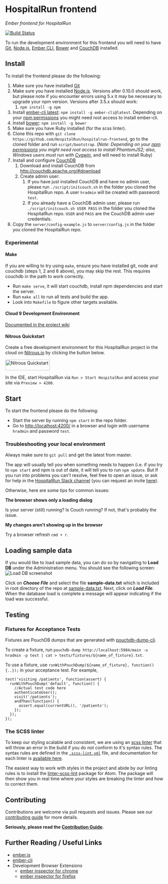 HospitalRun frontend
========

_Ember frontend for HospitalRun_

[![Build Status](https://travis-ci.org/HospitalRun/hospitalrun-frontend.svg?branch=master)](https://travis-ci.org/HospitalRun/hospitalrun-frontend)

To run the development environment for this frontend you will need to have [Git](https://git-scm.com/), [Node.js](https://nodejs.org), [Ember CLI](http://ember-cli.com/), [Bower](http://bower.io/) and [CouchDB](http://couchdb.apache.org/) installed.

## Install
To install the frontend please do the following:

1. Make sure you have installed [Git](https://git-scm.com/book/en/v2/Getting-Started-Installing-Git)
2. Make sure you have installed [Node.js](https://nodejs.org/en/download/). Versions after 0.10.0 should work, but please note if you encounter errors using 5.x it may be necessary to upgrade your npm version. Versions after 3.5.x should work:
    1. `npm install -g npm`
3. Install [ember-cli latest](https://www.npmjs.org/package/ember-cli): `npm install -g ember-cli@latest`.
   Depending on your [npm permissions](https://docs.npmjs.com/getting-started/fixing-npm-permissions) you might need root access to install ember-cli.
4. Install [bower](https://www.npmjs.org/package/bower): `npm install -g bower`
5. Make sure you have Ruby installed (for the scss linter).
6. Clone this repo with `git clone https://github.com/HospitalRun/hospitalrun-frontend`, go to the cloned folder and run `script/bootstrap`. (*Note: Depending on your [npm permissions](https://docs.npmjs.com/getting-started/fixing-npm-permissions) you might need root access to install PhantomJS2; also, Windows users must run with [Cygwin](http://cygwin.org/)*, and will need to install Ruby)
7. Install and configure [CouchDB](http://couchdb.apache.org/)
    1. Download and install CouchDB from http://couchdb.apache.org/#download
    2. Create admin user:
        1. If you have just installed CouchDB and have no admin user, please run `./script/initcouch.sh` in the folder you cloned the HospitalRun repo.  A user `hradmin` will be created with password: `test`.
        2. If you already have a CouchDB admin user, please run `./script/initcouch.sh USER PASS` in the folder you cloned the HospitalRun repo.  `USER` and `PASS` are the CouchDB admin user credentials.
8. Copy the `server/config-example.js` to `server/config.js` in the folder you cloned the HospitalRun repo.

### Experimental

#### Make
If you are willing to try using `make`, ensure you have installed git, node and couchdb (steps 1, 2 and 6 above), you may skip the rest.  This requires couchdb in the path to work correctly.
* Run `make serve`, it will start couchdb, install npm dependencies and start the server.
* Run `make all` to run all tests and build the app.
* Look into `Makefile` to figure other targets available.

#### Cloud 9 Development Environment
[Documented in the project wiki](https://github.com/HospitalRun/hospitalrun-frontend/wiki/Optional:-Cloud9-Development-Environment)

#### Nitrous Quickstart
Create a free development environment for this HospitalRun project in the cloud on [Nitrous.io](https://www.nitrous.io) by clicking the button below.

<a href="https://www.nitrous.io/quickstart">
  <img src="https://nitrous-image-icons.s3.amazonaws.com/quickstart.png" alt="Nitrous Quickstart" width=142 height=34>
</a>

In the IDE, start HospitalRun via `Run > Start HospitalRun` and access your site via `Preview > 4200`.

## Start
To start the frontend please do the following:

- Start the server by running `npm start` in the repo folder.
- Go to [http://localhost:4200/](http://localhost:4200/) in a browser and login with username `hradmin` and password `test`.

### Troubleshooting your local environment
Always make sure to `git pull` and get the latest from master.

The app will usually tell you when something needs to happen (i.e. if you try to `npm start` and npm is out of date, it will tell you to run `npm update`. But If you run into problems you can't resolve, feel free to open an issue, or ask for help in the [HospitalRun Slack channel](https://hospitalrun.slack.com/) (you can request an invite [here](https://hospitalrun-slackin.herokuapp.com/)).

Otherwise, here are some tips for common issues:

**The browser shows only a loading dialog**

Is your server (still) running? Is Couch running? If not, that's probably the issue.

**My changes aren't showing up in the browser**

Try a browser refresh `cmd + r`.

## Loading sample data
If you would like to load sample data, you can do so by navigating to **Load DB** under the Administration menu.  You should see the following screen:
![Load DB screenshot](screenshots/load-db.png)

Click on ***Choose File*** and select the file **sample-data.txt** which is included in root directory of the repo at [sample-data.txt](sample-data.txt).
Next, click on ***Load File***.  When the database load is complete a message will appear indicating if the load was successful.

## Testing

### Fixtures for Acceptance Tests

Fixtures are PouchDB dumps that are generated with [pouchdb-dump-cli](https://github.com/nolanlawson/pouchdb-dump-cli).

To create a fixture, run `pouchdb-dump http://localhost:5984/main -u hradmin -p test | cat > tests/fixtures/${name_of_fixture}.txt`.

To use a fixture, use `runWithPouchDump(${name_of_fixture}, function(){..});` in your acceptance test. For example,

```
test('visiting /patients', function(assert) {
  runWithPouchDump('default', function() {
    //Actual test code here
    authenticateUser();
    visit('/patients');
    andThen(function() {
      assert.equal(currentURL(), '/patients');
    });
  });
});
```

### The SCSS linter

To keep our styling scalable and consistent, we are using an [scss linter](https://www.npmjs.com/package/ember-cli-scss-lint) that will throw an error in the build if you do not conform to it's syntax rules. The syntax rules are defined in the [`.scss-lint.yml`](https://github.com/HospitalRun/hospitalrun-frontend/blob/master/.scss-lint.yml) file, and documentation for each linter is [available here](https://github.com/brigade/scss-lint/blob/master/lib/scss_lint/linter/README.md).

The easiest way to work with styles in the project and abide by our linting rules is to install the [linter-scss-lint](https://atom.io/packages/linter-scss-lint) package for Atom. The package will then show you in real time where your styles are breaking the linter and how to correct them.

## Contributing

Contributions are welcome via pull requests and issues.  Please see our [contributing guide](https://github.com/hospitalrun/hospitalrun-frontend/blob/master/.github/CONTRIBUTING.md) for more details.

**Seriously, please read the [Contribution Guide](https://github.com/hospitalrun/hospitalrun-frontend/blob/master/.github/CONTRIBUTING.md).**

## Further Reading / Useful Links

* [ember.js](http://emberjs.com/)
* [ember-cli](http://www.ember-cli.com/)
* Development Browser Extensions
  * [ember inspector for chrome](https://chrome.google.com/webstore/detail/ember-inspector/bmdblncegkenkacieihfhpjfppoconhi)
  * [ember inspector for firefox](https://addons.mozilla.org/en-US/firefox/addon/ember-inspector/)

